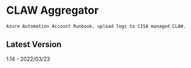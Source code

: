 # CLAW Aggregator
    Azure Automation Account Runbook, upload logs to CISA managed CLAW. 
    
## Latest Version
1.14 - 2022/03/23
